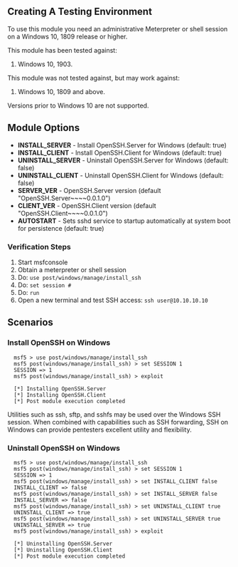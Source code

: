 ## Creating A Testing Environment

To use this module you need an administrative Meterpreter or shell session on a Windows 10, 1809 release or higher.

This module has been tested against:

  1. Windows 10, 1903.

This module was not tested against, but may work against:

  1. Windows 10, 1809 and above.

Versions prior to Windows 10 are not supported.

## Module Options
- **INSTALL_SERVER** - Install OpenSSH.Server for Windows (default: true)
- **INSTALL_CLIENT** - Install OpenSSH.Client for Windows (default: true)
- **UNINSTALL_SERVER** - Uninstall OpenSSH.Server for Windows (default: false)
- **UNINSTALL_CLIENT** - Uninstall OpenSSH.Client for Windows (default: false)
- **SERVER_VER** - OpenSSH.Server version (default "OpenSSH.Server~~~~0.0.1.0")
- **CLIENT_VER** - OpenSSH.Client version (default "OpenSSH.Client~~~~0.0.1.0")
- **AUTOSTART** - Sets sshd service to startup automatically at system boot for persistence (default: true)

### Verification Steps

  1. Start msfconsole
  2. Obtain a meterpreter or shell session
  3. Do: `use post/windows/manage/install_ssh`
  4. Do: `set session #`
  5. Do: `run`
  6. Open a new terminal and test SSH access: `ssh user@10.10.10.10`

## Scenarios

### Install OpenSSH on Windows

```
  msf5 > use post/windows/manage/install_ssh 
  msf5 post(windows/manage/install_ssh) > set SESSION 1 
  SESSION => 1
  msf5 post(windows/manage/install_ssh) > exploit 

  [*] Installing OpenSSH.Server
  [*] Installing OpenSSH.Client
  [*] Post module execution completed
```

Utilities such as ssh, sftp, and sshfs may be used over the Windows SSH session.
When combined with capabilities such as SSH forwarding, SSH on Windows can provide pentesters excellent utility and flexibility.

### Uninstall OpenSSH on Windows

```
  msf5 > use post/windows/manage/install_ssh 
  msf5 post(windows/manage/install_ssh) > set SESSION 1 
  SESSION => 1
  msf5 post(windows/manage/install_ssh) > set INSTALL_CLIENT false 
  INSTALL_CLIENT => false
  msf5 post(windows/manage/install_ssh) > set INSTALL_SERVER false 
  INSTALL_SERVER => false
  msf5 post(windows/manage/install_ssh) > set UNINSTALL_CLIENT true 
  UNINSTALL_CLIENT => true
  msf5 post(windows/manage/install_ssh) > set UNINSTALL_SERVER true 
  UNINSTALL_SERVER => true
  msf5 post(windows/manage/install_ssh) > exploit 

  [*] Uninstalling OpenSSH.Server
  [*] Uninstalling OpenSSH.Client
  [*] Post module execution completed
```
